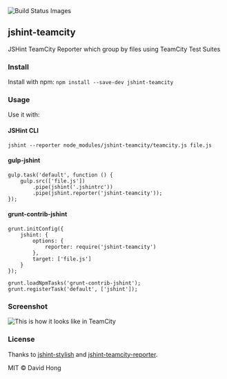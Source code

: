<img src="https://travis-ci.org/hongymagic/jshint-teamcity.png" data-bindattr-440="440" title="Build Status Images">

## jshint-teamcity

JSHint TeamCity Reporter which group by files using TeamCity Test Suites

### Install

Install with npm: `npm install --save-dev jshint-teamcity`

### Usage

Use it with:

#### JSHint CLI

```
jshint --reporter node_modules/jshint-teamcity/teamcity.js file.js
```

#### gulp-jshint

```
gulp.task('default', function () {
	gulp.src(['file.js'])
		.pipe(jshint('.jshintrc'))
		.pipe(jshint.reporter('jshint-teamcity'));
});
```

#### grunt-contrib-jshint

```
grunt.initConfig({
	jshint: {
		options: {
			reporter: require('jshint-teamcity')
		},
		target: ['file.js']
	}
});

grunt.loadNpmTasks('grunt-contrib-jshint');
grunt.registerTask('default', ['jshint']);
```

### Screenshot

<img src="http://cl.ly/UJnl/Screenshot%202014-02-20%2012.12.17.png" title="This is how it looks like in TeamCity">

### License

Thanks to [jshint-stylish](https://github.com/sindresorhus/jshint-stylish) and [jshint-teamcity-reporter](https://github.com/e-conomic/jshint-teamcity-reporter).

MIT © David Hong

